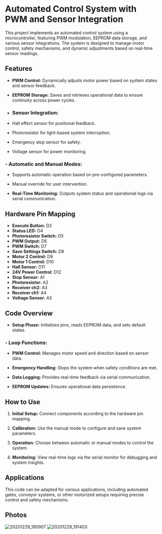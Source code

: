 # Automated Control System with PWM and Sensor Integration

This project implements an automated control system using a microcontroller, featuring PWM modulation, EEPROM data storage, and various sensor integrations. The system is designed to manage motor control, safety mechanisms, and dynamic adjustments based on real-time sensor readings.

## Features

- **PWM Control:** Dynamically adjusts motor power based on system states and sensor feedback.

- **EEPROM Storage:** Saves and retrieves operational data to ensure continuity across power cycles.

- ### Sensor Integration:

-  Hall effect sensor for positional feedback.

-  Photoresistor for light-based system interruption.

-  Emergency stop sensor for safety.

-  Voltage sensor for power monitoring.


### - Automatic and Manual Modes:

-  Supports automatic operation based on pre-configured parameters.

-  Manual override for user intervention.


-  **Real-Time Monitoring:** Outputs system status and operational logs via serial communication.


## Hardware Pin Mapping

- **Execute Button:** D2
- **Status LED:** D4
- **Photoresistor Switch:** D5
- **PWM Output:** D6
- **PWM Switch:** D7
- **Save Settings Switch:** D8
- **Motor 2 Control:** D9
- **Motor 1 Control:** D10
- **Hall Sensor:** D11
- **24V Power Control:** D12
- **Stop Sensor:** A1
- **Photoresistor:** A2
- **Receiver ch2:** A3
- **Receiver ch1:** A4
- **Voltage Sensor:** A5


## Code Overview

- **Setup Phase:** Initializes pins, reads EEPROM data, and sets default states.

### - Loop Functions:

-  **PWM Control:** Manages motor speed and direction based on sensor data.

-  **Emergency Handling:** Stops the system when safety conditions are met.

-  **Data Logging:** Provides real-time feedback via serial communication.

-  **EEPROM Updates:** Ensures operational data persistence.



## How to Use

1. **Initial Setup:** Connect components according to the hardware pin mapping.


2. **Calibration:** Use the manual mode to configure and save system parameters.


3. **Operation:** Choose between automatic or manual modes to control the system.


4. **Monitoring:** View real-time logs via the serial monitor for debugging and system insights.



## Applications

This code can be adapted for various applications, including automated gates, conveyor systems, or other motorized setups requiring precise control and safety mechanisms.

## Photos

![20201229_190907](https://github.com/user-attachments/assets/34eb36d3-d4e2-4830-8478-0801c2f72f7b)
![20201229_191403](https://github.com/user-attachments/assets/3ce568cd-cd64-4ef8-afa7-02ad9b83d453)
